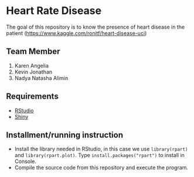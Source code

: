# Heart Rate Disease
The goal of this repository is to know the presence of heart disease in the patient (https://www.kaggle.com/ronitf/heart-disease-uci)

## Team Member
1. Karen Angelia
2. Kevin Jonathan
3. Nadya Natasha Alimin

## Requirements
- [RStudio](https://www.rstudio.com/)
- [Shiny](https://shiny.rstudio.com/)

## Installment/running instruction
- Install the library needed in RStudio, in this case we use `library(rpart)` and `library(rpart.plot)`. Type `install.packages("rpart")` to install in Console.
- Compile the source code from this repository and execute the program.
